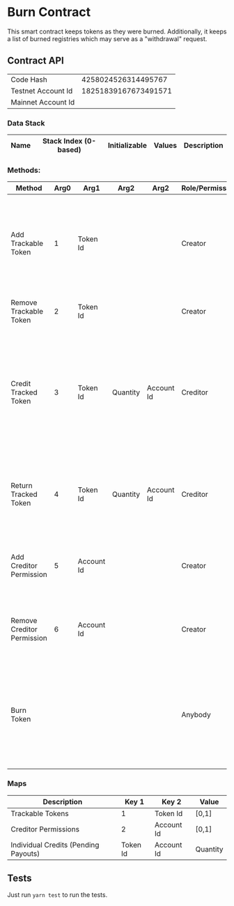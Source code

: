 # Burn Contract

This smart contract keeps tokens as they were burned. Additionally, it keeps a list of burned registries which may serve
as a "withdrawal" request.

## Contract API

|                    |                      |
|--------------------|----------------------|
| Code Hash          | 4258024526314495767  |
| Testnet Account Id | 18251839167673491571 |
| Mainnet Account Id |                      |

### Data Stack

| Name | Stack Index (0-based) | Initializable | Values | Description |
|------|-----------------------|---------------|--------|-------------|

### Methods:

| Method                     | Arg0 | Arg1       | Arg2     | Arg2       | Role/Permission | Description                                                                                                                                                 |
|----------------------------|------|------------|----------|------------|-----------------|-------------------------------------------------------------------------------------------------------------------------------------------------------------|
| Add Trackable Token        | 1    | Token Id   |          |            | Creator         | Allows to set which Tokens are trackable (SIGNA is not trackable). Trackable Tokens are kept in a map                                                       |
| Remove Trackable Token     | 2    | Token Id   |          |            | Creator         | Removes a trackable token from map.                                                                                                                         |
| Credit Tracked Token       | 3    | Token Id   | Quantity | Account Id | Creditor        | If given `Token Id` is trackable, then this command credits token (in form of offchain payouts), giving AXT control of how much on payout is still pending. |
| Return Tracked Token       | 4    | Token Id   | Quantity | Account Id | Creditor        | If given `Token Id` is trackable, then this command returns `Quantity` credits to Account Id                                                                |
| Add Creditor Permission    | 5    | Account Id |          |            | Creator         | Grants permission to an account to "Credit Tracked Token", "Can                                                                                             |
| Remove Creditor Permission | 6    | Account Id |          |            | Creator         | Revokes permission for an account to "Credit Tracked Token"                                                                                                 |
| Burn Token                 |      |            |          |            | Anybody         | Everyone who sends a token to this contract, will automatically burn it, as this contract has no way to get received tokens and signa back                  |

### Maps

| Description                          | Key 1    | Key 2      | Value    |
|--------------------------------------|----------|------------|----------|
| Trackable Tokens                     | 1        | Token Id   | [0,1]    |
| Creditor Permissions                 | 2        | Account Id | [0,1]    |
| Individual Credits (Pending Payouts) | Token Id | Account Id | Quantity |

## Tests

Just run `yarn test` to run the tests.